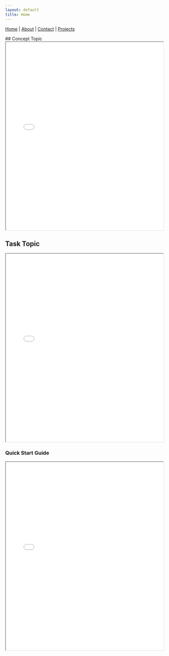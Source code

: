 ```yaml
---
layout: default
title: Home
---
```

<style>
header {
  height: 60vh;
}
</style>

[Home](index.md) | [About](about.md) | [Contact](contact.md) | [Projects](projects.md)
<link rel="stylesheet" href="/css/style.css" />
## Concept Topic

<iframe src="documents/Concept%20topic.pdf" width="100%" height="600px">
    This browser does not support PDFs. Please download the PDF to view it:
    <a href="documents/Concept%20topic.pdf">Download PDF</a>.
</iframe>

## Task Topic

<iframe src="documents/Task%20topic.pdf" width="100%" height="600px">
    This browser does not support PDFs. Please download the PDF to view it:
    <a href="documents/Task%20topic.pdf">Download PDF</a>.
</iframe>

### Quick Start Guide

<iframe src="documents/Quick%20Start%20Guide.pdf" width="100%" height="600px">
    This browser does not support PDFs. Please download the PDF to view it:
    <a href="documents/Quick%20Start%20Guide.pdf">Download PDF</a>.
</iframe>
